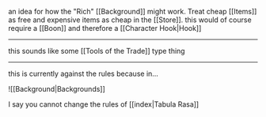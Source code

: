 an idea for how the "Rich" [[Background]] might work. Treat cheap [[Items]] as free and expensive items as cheap in the [[Store]]. this would of course require a [[Boon]] and therefore a [[Character Hook|Hook]]

---

this sounds like some [[Tools of the Trade]] type thing

---

this is currently against the rules because in...

![[Background|Backgrounds]]

I say you cannot change the rules of [[index|Tabula Rasa]]